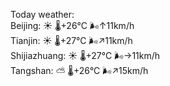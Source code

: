 Today weather:  
Beijing: ☀️   🌡️+26°C 🌬️↑11km/h  
Tianjin: ☀️   🌡️+27°C 🌬️↗11km/h  
Shijiazhuang: ☀️   🌡️+27°C 🌬️→11km/h  
Tangshan: ⛅️  🌡️+26°C 🌬️↗15km/h  
